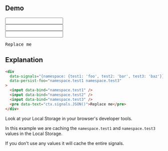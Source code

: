 ## Demo

<div data-signals="{namespace: {test1: 'foo', test2: 'bar', test3: 'baz'}}" data-persist-foo="namespace.test1 namespace.test3">
    <input id="keyInput1" data-bind="namespace.test1" class="input input-bordered" />
    <br>
    <input data-bind="namespace.test2" class="input input-bordered" />
    <br>
    <input data-bind="namespace.test3" class="input input-bordered" />
    <pre data-text="ctx.signals.JSON()">Replace me</pre>
</div>

## Explanation

```html
<div
  data-signals="{namespace: {test1: 'foo', test2: 'bar', test3: 'baz'}}"
  data-persist-foo="namespace.test1 namespace.test3"
>
  <input data-bind="namespace.test1" />
  <input data-bind="namespace.test2" />
  <input data-bind="namespace.test3" />
  <pre data-text="ctx.signals.JSON()">Replace me</pre>
</div>
```

Look at your Local Storage in your browser's developer tools.

In this example we are caching the `namespace.test1` and `namespace.test3` values in the Local Storage.

If you don't use any values it will cache the entire signals.